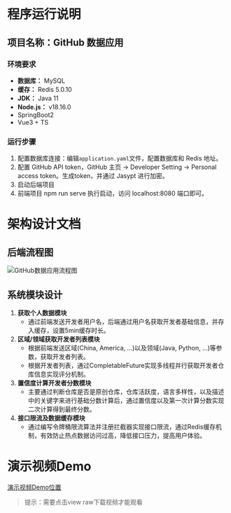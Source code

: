 # 程序运行说明
## 项目名称：GitHub 数据应用
### 环境要求
- **数据库：** MySQL
- **缓存：** Redis 5.0.10
- **JDK：** Java 11
- **Node.js：** v18.16.0
- SpringBoot2
- Vue3 + TS

### 运行步骤
1. 配置数据库连接：编辑`application.yaml`文件，配置数据库和 Redis 地址。
2. 配置 GitHub API token，GitHub 主页 -> Developer Setting -> Personal access token。生成token，并通过 Jasypt 进行加密。
3. 启动后端项目
4. 前端项目 npm run serve 执行启动，访问 localhost:8080 端口即可。

# 架构设计文档
## 后端流程图
![GitHub数据应用流程图](https://github.com/user-attachments/assets/fb5016d0-cab5-4bc5-bf8b-f67a17257ff5)
## 系统模块设计
1. **获取个人数据模块**
   - 通过前端发送开发者用户名，后端通过用户名获取开发者基础信息，并存入缓存，设置5min缓存时长。
2. **区域/领域获取开发者列表模块**
   - 根据前端发送区域(China, America, ...)以及领域(Java, Python, ...)等参数，获取开发者列表。
   - 根据开发者列表，通过CompletableFuture实现多线程并行获取开发者仓库信息实现评分机制。
3. **置信度计算开发者分数模块**
   - 主要通过判断仓库是否是原创仓库，仓库活跃度，语言多样性，以及描述中的关键字来进行基础分数计算后，通过置信度以及第一次计算分数实现二次计算得到最终分数。
4. **接口限流及数据缓存模块**
   - 通过编写令牌桶限流算法并注册拦截器实现接口限流，通过Redis缓存机制，有效防止热点数据访问过高，降低接口压力，提高用户体验。     

# 演示视频Demo
[演示视频Demo位置](https://github.com/yehuoyiji/GitHubDataApplication-BackEnd/blob/master/src/main/resources/static/%E6%BC%94%E7%A4%BADemo.mp4)
> 提示：需要点击view raw下载视频才能观看
